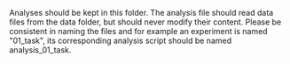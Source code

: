 Analyses should be kept in this folder. 
The analysis file should read data files from the data folder, but should never modify their content.
Please be consistent in naming the files and for example an experiment is named "01_task", its corresponding analysis script should be named analysis_01_task.
